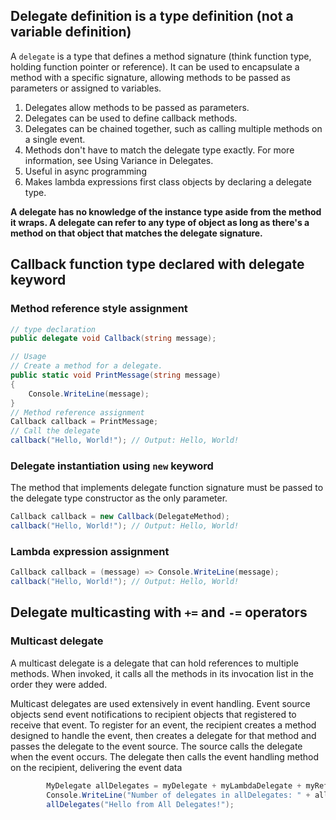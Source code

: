 
## Delegate definition is a type definition (not a variable definition)

A `delegate` is a type that defines a method signature (think function type, holding function pointer or reference). It can be used to encapsulate a method with a specific signature, allowing methods to be passed as parameters or assigned to variables.

1. Delegates allow methods to be passed as parameters.
2. Delegates can be used to define callback methods.
3. Delegates can be chained together, such as calling multiple methods on a single event.
4. Methods don't have to match the delegate type exactly. For more information, see Using Variance in Delegates.
5. Useful in async programming
6. Makes lambda expressions first class objects by declaring a delegate type.

**A delegate has no knowledge of the instance type aside from the method it wraps. A delegate can refer to any type of object as long as there's a method on that object that matches the delegate signature.**

## Callback function type declared with delegate keyword

### Method reference style assignment
```csharp
// type declaration
public delegate void Callback(string message);

// Usage
// Create a method for a delegate.
public static void PrintMessage(string message)
{
    Console.WriteLine(message);
}
// Method reference assignment
Callback callback = PrintMessage;
// Call the delegate
callback("Hello, World!"); // Output: Hello, World!
```

### Delegate instantiation using `new` keyword
The method that implements delegate function signature must be passed to the delegate type constructor as the only parameter.
```csharp
Callback callback = new Callback(DelegateMethod);
callback("Hello, World!"); // Output: Hello, World!
```

### Lambda expression assignment
```csharp
Callback callback = (message) => Console.WriteLine(message);
callback("Hello, World!"); // Output: Hello, World!
```

## Delegate multicasting with `+=` and `-=` operators
### Multicast delegate

A multicast delegate is a delegate that can hold references to multiple methods. When invoked, it calls all the methods in its invocation list in the order they were added.

Multicast delegates are used extensively in event handling. Event source objects send event notifications to recipient objects that registered to receive that event. To register for an event, the recipient creates a method designed to handle the event, then creates a delegate for that method and passes the delegate to the event source. The source calls the delegate when the event occurs. The delegate then calls the event handling method on the recipient, delivering the event data

```csharp
        MyDelegate allDelegates = myDelegate + myLambdaDelegate + myRefDelegate;
        Console.WriteLine("Number of delegates in allDelegates: " + allDelegates.GetInvocationList().Length);
        allDelegates("Hello from All Delegates!");
```